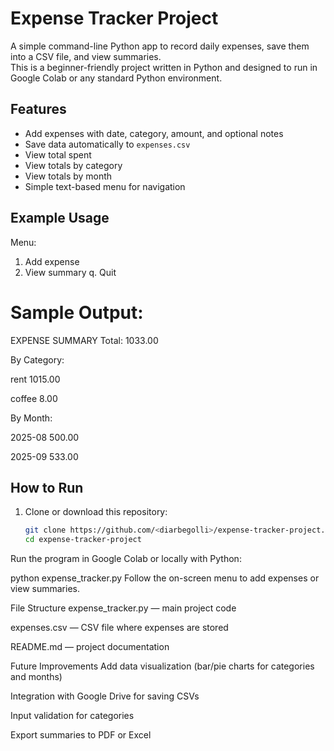 # Expense Tracker Project

A simple command-line Python app to record daily expenses, save them into a CSV file, and view summaries.  
This is a beginner-friendly project written in Python and designed to run in Google Colab or any standard Python environment.

## Features
- Add expenses with date, category, amount, and optional notes
- Save data automatically to `expenses.csv`
- View total spent
- View totals by category
- View totals by month
- Simple text-based menu for navigation

## Example Usage
Menu:

1. Add expense
2. View summary
q. Quit


**Sample Output:**
========================
EXPENSE SUMMARY
Total: 1033.00

By Category:

rent 1015.00

coffee 8.00

By Month:

2025-08 500.00

2025-09 533.00


## How to Run
1. Clone or download this repository:
   ```bash
   git clone https://github.com/<diarbegolli>/expense-tracker-project.git
   cd expense-tracker-project
Run the program in Google Colab or locally with Python:


python expense_tracker.py
Follow the on-screen menu to add expenses or view summaries.

File Structure
expense_tracker.py — main project code

expenses.csv — CSV file where expenses are stored

README.md — project documentation

Future Improvements
Add data visualization (bar/pie charts for categories and months)

Integration with Google Drive for saving CSVs

Input validation for categories

Export summaries to PDF or Excel
